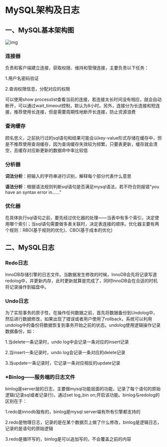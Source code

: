 # MySQL架构及日志

## 一、MySQL基本架构图

![img](http://119.23.64.10/site/pic/MySQLArchi.jpg)



### 连接器

负责和客户端建立连接，获取权限、维持和管理连接，主要负责以下任务：

1.用户名密码验证

2.查询权限信息，分配对应的权限

可以使用show processlist查看当前的连接，若连接太长时间没有相应，就会自动断开，可以通过wait_timeout控制，默认为8小时。另外，连接分为长连接和短连接，推荐使用长连接，但是需要周期性地断开长连接，防止资源浪费



### 查询缓存

顾名思义，之前执行过的sql语句和结果可能会以key-value形式存储在缓存中，但是不推荐使用查询缓存，因为查询缓存失效较为频繁，只要表更新，缓存就会清空，且缓存对应新更新的数据命中率比较低



### 分析器

**词法分析**：把输入的字符串进行识别，解释每个部分代表什么意思

**语法分析**：根据语法规则判断sql语句是否满足mysql语法，若不符合则报错"you have an syntax error in......"



### 优化器

在具体执行sql语句之前，要先经过优化器的处理——当表中有多个索引，决定使用哪个索引；当sql语句需要做多表关联时，决定表连接的顺序。优化器主要有两个规则：RBO(基于规则的优化)、CBO(基于成本的优化)



## 二、MySQL日志

###  Redo日志

InnoDB存储引擎的日志文件。当数据发生修改的时候，InnoDB会先将记录写道redolog中，并更新内存，此时更新就算是完成了，同时InnoDB会在合适的时机将记录操作到磁盘中。



### Undo日志

为了实现事务的原子性，在操作任何数据之前，首先将数据备份到Undolog中，然后进行数据修改，如果出现了错误或者用户使用了rollback，系统可以利用undolog中的备份将数据恢复到事务开始之前的状态。undolog使用逻辑操作记录数据备份，如：

1.当delete一条记录时，undo log中会记录一条对应的insert记录

2.当insert一条记录时，undo log会记录一条对应的delete记录

3.当update一条记录时，它记录一条对应相反的update记录



### *Binlog——服务端的日志文件

binlog是server层的日志，主要做mysql功能层面的功能，记录了每个语句的原始逻辑(记录sql或者记录行)，通过set log_bin on;开启该功能。binlog与redolog的区别在于：

1.redo是innodb独有的，binlog是mysql server端有所有引擎都支持的

2.redo是物理日志，记录的是在某个数据页上做了什么修改，binlog是逻辑日志，记录的是语句的原始逻辑

3.redo是循环写的，binlog是可以追加写的，不会覆盖之前的内容